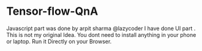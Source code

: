 # Tensor-flow-QnA


Javascript part was done by arpit sharma @lazycoder
I have done UI part .
This is not my original Idea.
You dont need to install anything in your phone or laptop. Run it Directly on your Browser.
